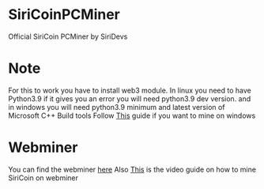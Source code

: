 # SiriCoinPCMiner
Official SiriCoin PCMiner by SiriDevs

# Note
For this to work you have to install web3 module. In linux you need to have Python3.9 if it gives you an error you will need python3.9 dev version. and in windows you will need python3.9 minimum and latest version of Microsoft C++ Build tools Follow [This](https://docs.siricoin.tech/how-to-mine-siri-using-pcminer) guide if you want to mine on windows

# Webminer
You can find the webminer [here](https://siricoin.tech/#webminer)
Also [This](https://youtu.be/ZQ0OoXzo_x0) is the video guide on how to mine SiriCoin on webminer
